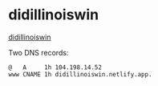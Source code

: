 # didillinoiswin

[didillinoiswin](https://didillinois.win)

Two DNS records:
```
@   A     1h 104.198.14.52
www CNAME 1h didillinoiswin.netlify.app.
```